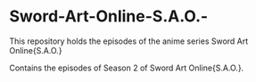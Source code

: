 # Sword-Art-Online-S.A.O.-
This repository holds the episodes of the anime series Sword Art Online{S.A.O.}

Contains the episodes of Season 2 of Sword Art Online{S.A.O.}.

